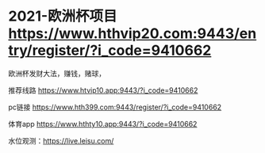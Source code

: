 # 2021-欧洲杯项目   https://www.hthvip20.com:9443/entry/register/?i_code=9410662
欧洲杯发财大法，赚钱，赌球，

推荐线路       https://www.htvip10.app:9443/?i_code=9410662
      
pc链接    https://www.hth399.com:9443/register/?i_code=9410662

体育app       https://www.hthty10.app:9443/?i_code=9410662


水位观测：https://live.leisu.com/
